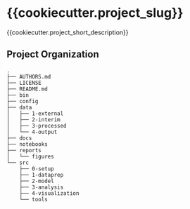 {{cookiecutter.project_slug}}
==============================

{{cookiecutter.project_short_description}}

Project Organization
--------------------

    .
    ├── AUTHORS.md
    ├── LICENSE
    ├── README.md
    ├── bin
    ├── config
    ├── data
    │   ├── 1-external
    │   ├── 2-interim
    │   ├── 3-processed
    │   └── 4-output
    ├── docs
    ├── notebooks
    ├── reports
    │   └── figures
    └── src
        ├── 0-setup
        ├── 1-dataprep
        ├── 2-model
        ├── 3-analysis
        ├── 4-visualization
        └── tools
